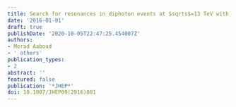 ```yaml
---
title: Search for resonances in diphoton events at $sqrts$=13 TeV with the ATLAS detector
date: '2016-01-01'
draft: true
publishDate: '2020-10-05T22:47:25.454007Z'
authors:
- Morad Aaboud
- ' others'
publication_types:
- 2
abstract: ''
featured: false
publication: '*JHEP*'
doi: 10.1007/JHEP09(2016)001
---
```


